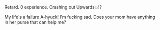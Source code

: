 Retard. 0 experience. Crashing out Upwards💥⁉️

My life's a failure A-hyuck! I'm fucking sad. Does your mom have anything in her purse that can help me?
